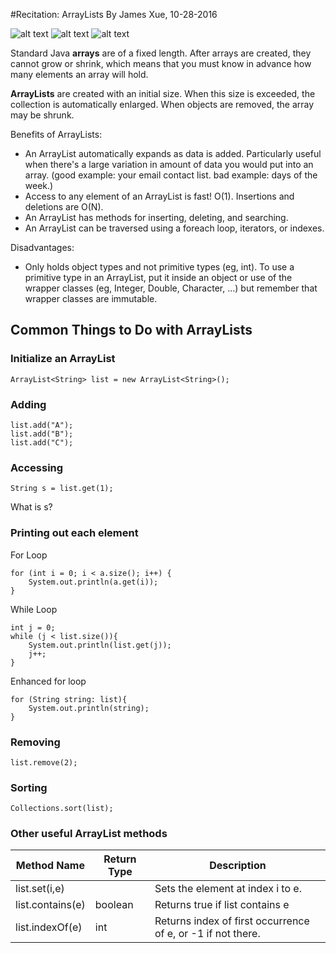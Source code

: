 #Recitation: ArrayLists
By James Xue, 10-28-2016

![alt text](http://s14.postimg.org/us6is35ot/arraylistmeme1.jpg "ArrayList Meme 1")
![alt text](http://s14.postimg.org/8ua1yaqod/arraylistmeme2.jpg "ArrayList Meme 2")
![alt text](http://s14.postimg.org/cfaiv9klp/arraylistmeme3.jpg "ArrayList Meme 3")

Standard Java **arrays** are of a fixed length. After arrays are created, they cannot grow or shrink, which means that you must know in advance how many elements an array will hold.

**ArrayLists** are created with an initial size. When this size is exceeded, the collection is automatically enlarged. When objects are removed, the array may be shrunk.

Benefits of ArrayLists:
* An ArrayList automatically expands as data is added. Particularly useful when there's a large variation in amount of data you would put into an array. (good example: your email contact list. bad example: days of the week.)
* Access to any element of an ArrayList is fast! O(1). Insertions and deletions are O(N).
* An ArrayList has methods for inserting, deleting, and searching.
* An ArrayList can be traversed using a foreach loop, iterators, or indexes.

Disadvantages:
* Only holds object types and not primitive types (eg, int). To use a primitive type in an ArrayList, put it inside an object or use of the wrapper classes (eg, Integer, Double, Character, ...) but remember that wrapper classes are immutable. 

## Common Things to Do with ArrayLists

### Initialize an ArrayList
```
ArrayList<String> list = new ArrayList<String>();
```

### Adding
```
list.add("A");
list.add("B");
list.add("C");
```

### Accessing
```
String s = list.get(1);
```
What is s? 

### Printing out each element
For Loop
```
for (int i = 0; i < a.size(); i++) {
    System.out.println(a.get(i));
}
```

While Loop
```
int j = 0;
while (j < list.size()){
    System.out.println(list.get(j));
    j++;
}
```

Enhanced for loop
```
for (String string: list){
    System.out.println(string);
}
```

### Removing
```
list.remove(2);
```

### Sorting
```
Collections.sort(list);
```

### Other useful ArrayList methods
| Method Name      | Return Type   | Description                                                 |
| ---------------- | ------------- | ----------------------------------------------------------- |
| list.set(i,e)    |               | Sets the element at index i to e.                           |
| list.contains(e) | boolean       | Returns true if list contains e                             |
| list.indexOf(e)  | int           | Returns index of first occurrence of e, or -1 if not there. |
